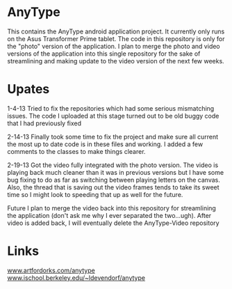 AnyType
=============

This contains the AnyType android application project. It currently only runs on the Asus Transformer Prime tablet. 
The code in this repository is only for the "photo" version of the application. I plan to merge the photo and video 
versions of the application into this single repository for the sake of streamlining and making update to the video 
version of the next few weeks. 

Upates
=============
1-4-13
Tried to fix the repositories which had some serious mismatching issues. The code I uploaded at this stage turned out to 
be old buggy code that I had previously fixed

2-14-13
Finally took some time to fix the project and make sure all current the most up to date code is in these files and working.
I added a few comments to the classes to make things clearer.

2-19-13
Got the video fully integrated with the photo version. The video is playing back much cleaner than it was in previous versions but I have some bug fixing to do as far as switching between playing letters on the canvas. Also, the thread that is saving out the video frames tends to take its sweet time so I might look to speeding that up as well for the future.

Future
I plan to merge the video back into this repository for streamlining the application (don't ask me why I ever 
separated the two...ugh). After video is added back, I will eventually delete the AnyType-Video repository


Links
=============
www.artfordorks.com/anytype
www.ischool.berkeley.edu/~ldevendorf/anytype
